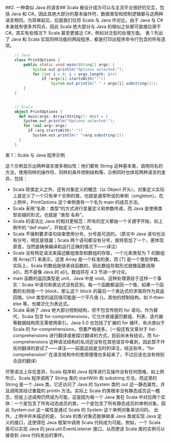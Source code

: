 ##2. 一种类似 Java 的语言##
Scala 被设计成为可以与主流平台很好的交互，包括 Java 和 C#。因此其绝大部分的基本操作符、数据类型和控制逻辑都与这两种语言相同。为简单起见，后面我们仅将 Scala 与 Java 作对比，由于 Java 与 C# 本身就有很多共同点，因此 Scala 绝大部分与 Java 的相似之处都可直接应用于 C#。其实有些情况下 Scala 甚至更接近 C#，例如对泛型的处理方面。
表 1 列出了 Java 和 Scala 实现同样功能的两段程序，都是打印出程序命令行包含的所有选项。
```java
	// Java
	class PrintOptions {
		public static void main(String[] args) {
			System.out.println("Options selected:");
			for (int i = 0; i < args.length; i++)
				if (args[i].startsWith("-"))
					System.out.println(" " + args[i].substring(1));
		}
	}
```
```scala
	
	// Scala
	object PrintOptions {
	  def main(args: Array[String]): Unit = {
	    System.out.println("Options selected:");
	    for (val arg<-args)
	      if (arg.startsWith("-"))
	        System.out.println(" "+arg.substring(1))
	  }
	}
```
表 1：Scala 与 Java 程序示例

这个示例显示出两种语言很多相似性：他们都有 String 这种基本类，调用同名的方法，使用同样的操作符、同样的条件控制结构等。示例同时也体现两种语言的差异，包括：
* Scala 除类定义之外，还有对象定义的概念（以 Object 开头）。对象定义实际上是定义了一个只有单个实例的类，也就是通常所说的单例（singleton）。在上例中，PrintOptions 这个单例类有一个名为 main 的成员方法。
* Scala 采用“名称：类型”的方式进行变量定义和参数传递，而 Java 是使用类型前缀的形式，也就是 “类型 名称”。
* Scala 的语法比 Java 的相对更规范：所有的定义都由一个关键字开始，如上例中的 “def main”，开始定义一个方法。
* Scala 不强制要求语句结束使用分号，分号是可选的。（原文中 Java 语句也没有分号，明显是错漏；Scala 两个语句都没有分号，我特意加了一个，更体现原意，当然是确保编译和运行正确的情况下——译注）
* Scala 没有特定语法来描述数组类型和数组的存取，一个元素类型为 T 的数组用 Array[T] 来表示。这里 Array 是一个标准的类，而 [T] 是一个类型参数。实际上，Scala 的数组是继承自函数的，因此数组存取形式就像函数调用 a(i)，而不是像 Java 的 a[i]。数组将在 4.3 节进一步讨论。
* main 函数的返回类型是 unit，Java 中是 void。这种处理源自于这样一个事实：Scala 中语句和表达式没有区别。每一个函数都返回一个值，如果一个函数的右侧是一个 block，那么这个 block 的最后一个表达式的求值将作为其返回值。Unit 类型的返回值可能是一个平凡值 {}。其他的控制结构，如 if-then-else 等，也被泛化为表达式。
* Scala 采纳了 Java 绝大部分控制结构，但不包含传统的 for 语句。作为替代，Scala 包含 for-comprehensions，它允许直接遍历数组、列表、迭代器等数据结构而无需使用索引。Java 5.0 也包括了扩展的 for 循环，有点类似于 Scala 的 for-comprehensions，但要严格很多。（一般还有文章对于 list-comprehensions 进行翻译或者探讨翻译的方式，目前尚未有结论。而 for-comprehensions 这种语法结构的名词还没有在其他语言中看到，因此暂不作任何翻译的尝试了——译注——前面这段是当时的译注，经这些年，“for comprehension” 在语言结构中的使用慢慢也多起来了，不过应该也没有特别合适的翻译）

尽管语法上存在差异，Scala 程序和 Java 程序进行互操作没有任何困难。如上例所示，Scala 程序调用了 String 类的 startWith 和 substring 方法，而这里的 String 是一个 Java 类。它还访问了 Java 的 System 类的 out 这一静态属性，并且调用其经过重载的 println 方法。实际上 Scala 的类根本没有静态成员这一概念，但是上述调用仍然成为可能，这是因为每一个 Java 类在 Scala 中对应两个实体：一个是包含了所有动态成员的类，一个是包含了所有静态成员的单例对象。因此 System.out 这一属性是通过 Scala 的 System 这个单例对象来访问的。
此外，上例中并未描述的是， Scala 的类/对象还能够继承 Java 类或实现 Java 定义的接口，这使得在 Java 框架中调用 Scala 代码成为可能。例如，一个 Scala 类可以实现 Java 的 java.util.EventListener 接口，从而使该 Scala 类的实例可以接收到 Java 代码发出的事件。
